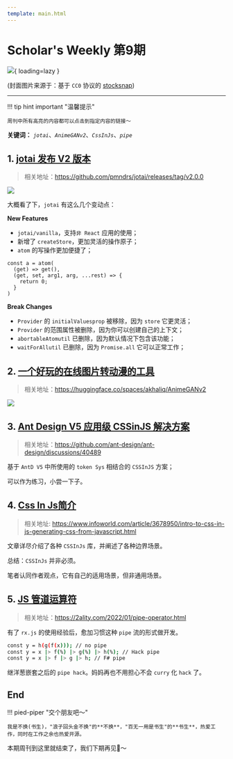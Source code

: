 ```yaml
---
template: main.html
---
```


# Scholar's Weekly 第9期

![](https://to-out-use.oss-cn-hangzhou.aliyuncs.com/common/aaotcZ.jpg){ loading=lazy }


(封面图片来源于：基于 `CC0` 协议的 [stocksnap](https://stocksnap.io/photo/laptop-keyboard-8DNUWZ2MEN))

------

!!! tip hint important "温馨提示"

    周刊中所有高亮的内容都可以点击到指定内容的链接～

**关键词：** *`jotai`*、*`AnimeGANv2`*、*`CssInJs`*、*`pipe`*

## 1. [jotai 发布 V2 版本](https://github.com/pmndrs/jotai/releases/tag/v2.0.0)
> 相关地址：https://github.com/pmndrs/jotai/releases/tag/v2.0.0

![](https://to-out-use.oss-cn-hangzhou.aliyuncs.com/common/78Lq1u.png)

大概看了下，`jotai` 有这么几个变动点：

**New Features**

- `jotai/vanilla`，支持`非 React` 应用的使用；
- 新增了 `createStore`，更加灵活的操作原子；
- `atom` 的写操作更加便捷了；
```tsx
const a = atom(
  (get) => get(),
  (get, set, arg1, arg, ...rest) => {
    return 0;
  }
)
```

**Break Changes**

- `Provider` 的 `initialValuesprop` 被移除，因为 `store` 它更灵活；
- `Provider` 的范围属性被删除，因为你可以创建自己的上下文；
- `abortableAtomutil` 已删除，因为默认情况下包含该功能；
- `waitForAllutil` 已删除，因为 `Promise.all` 它可以正常工作；

## 2. [一个好玩的在线图片转动漫的工具](https://huggingface.co/spaces/akhaliq/AnimeGANv2)
> 相关地址：https://huggingface.co/spaces/akhaliq/AnimeGANv2

![](https://to-out-use.oss-cn-hangzhou.aliyuncs.com/common/0qaEbq.png)

## 3. [Ant Design V5 应用级 CSSinJS 解决方案](https://github.com/ant-design/ant-design/discussions/40489)
> 相关地址：https://github.com/ant-design/ant-design/discussions/40489

基于 `AntD V5` 中所使用的 `token Sys` 相结合的 `CSSInJS` 方案；

可以作为练习，小尝一下子。

## 4. [Css In Js简介](https://www.infoworld.com/article/3678950/intro-to-css-in-js-generating-css-from-javascript.html)
> 相关地址: https://www.infoworld.com/article/3678950/intro-to-css-in-js-generating-css-from-javascript.html

文章详尽介绍了各种 `CSSInJs` 库，并阐述了各种边界场景。

总结：`CSSInJs` 并非必须。

笔者认同作者观点，它有自己的适用场景，但非通用场景。

## 5. [JS 管道运算符](https://2ality.com/2022/01/pipe-operator.html)
> 相关地址：https://2ality.com/2022/01/pipe-operator.html

有了 `rx.js` 的使用经验后，愈加习惯这种 `pipe` 流的形式做开发。

```bash
const y = h(g(f(x))); // no pipe
const y = x |> f(%) |> g(%) |> h(%); // Hack pipe
const y = x |> f |> g |> h; // F# pipe
```

继洋葱嵌套之后的 `pipe hack`。妈妈再也不用担心不会 `curry` 化 `hack` 了。

## End

!!! pied-piper "交个朋友吧～"

    我是不换(书生)，"浪子回头金不换"的**不换**，"百无一用是书生"的**书生**，热爱工作，同时在工作之余也热爱开源。

本期周刊到这里就结束了，我们下期再见👋～
